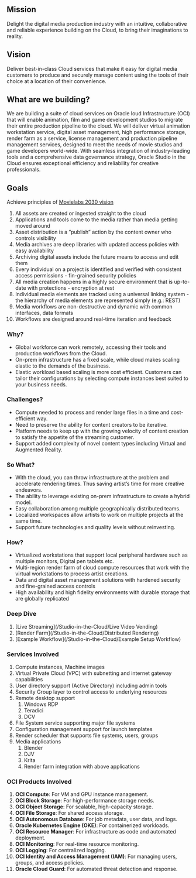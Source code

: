 ## Mission
Delight the digital media production industry with an intuitive, collaborative and reliable experience building on the Cloud, to bring their imaginations to reality. 

## Vision
Deliver best-in-class Cloud services that make it easy for digital media customers to produce and securely manage content using the tools of their choice at a location of their convenience.

## What are we building?
We are building a suite of cloud services on Oracle loud Infrastructure (OCI) that will enable animation, film and game development studios to migrate their entire production pipeline to the cloud. We will deliver virtual animation workstation service, digital asset management, high performance storage, render farm as a service, license management and production pipeline management services, designed to meet the needs of movie studios and game developers world-wide. With seamless integration of industry-leading tools and a comprehensive data governance strategy, Oracle Studio in the Cloud ensures exceptional efficiency and reliability for creative professionals.

## Goals
Achieve principles of [Movielabs 2030 vision](https://movielabs.com/production-technology/the-2030-vision/)
1. All assets are created or ingested straight to the cloud
2. Applications and tools come to the media rather than media getting moved around
3. Asset distribution is a ”publish” action by the content owner who controls visibility
4. Media archives are deep libraries with updated access policies with easy availability
5. Archiving digital assets include the future means to access and edit them
6. Every individual on a project is identified and verified with consistent access permissions - fin-grained security policies
7. All media creation happens in a highly secure environment that is up-to-date with protections - encryption at rest
8. Individual media elements are tracked using a universal linking system - the hierarchy of media elements are represented simply (e.g.: REST)
9. Media workflows are non-destructive and dynamic with common interfaces, data formats
10. Workflows are designed around real-time iteration and feedback

### Why?
* Global workforce can work remotely, accessing their tools and production workflows from the Cloud.
* On-prem infrastructure has a fixed scale, while cloud makes scaling elastic to the demands of the business.
* Elastic workload based scaling is more cost efficient. Customers can tailor their configurations by selecting compute instances best suited to your business needs.

### Challenges?
* Compute needed to process and render large files in a time and cost-efficient way.
* Need to preserve the ability for content creators to be iterative.
* Platform needs to keep up with the growing velocity of content creation to satisfy  the appetite of the streaming customer.
* Support added complexity of novel content types including Virtual and Augmented Reality.

### So What?
* With the cloud, you can throw infrastructure at the problem and accelerate rendering times. Thus saving artist’s time for more creative endeavors.
* The ability to leverage existing on-prem infrastructure to create a hybrid model.
* Easy collaboration among multiple geographically distributed teams.
* Localized workspaces allow artists to work on multiple projects at the same time.
* Support future technologies and quality levels without reinvesting.

### How?
* Virtualized workstations that support local peripheral hardware such as multiple monitors, Digital pen tablets etc.
* Multi-region render farm of cloud compute resources that work with the virtual workstations to process artist creations.
* Data and digital asset management solutions with hardened security and fine-grained access controls
* High availability and high fidelity environments with durable storage that are globally replicated

### Deep Dive
1. [Live Streaming](/Studio-in-the-Cloud/Live Video Vending)
2. [Render Farm](/Studio-in-the-Cloud/Distributed Rendering)
3. [Example Workflow](/Studio-in-the-Cloud/Example Setup Workflow)

### Services Involved
1. Compute instances, Machine images
2. Virtual Private Cloud (VPC) with subnetting and internet gateway capabilities
3. User directory support (Active Directory) including admin tools
4. Security Group layer to control access to underlying resources
5. Remote desktop support
	1. Windows RDP
	2. Teradici
	3. DCV
6. File System service supporting major file systems
7. Configuration management support for launch templates
8. Render scheduler that supports file systems, users, groups
9. Media applications
	1. Blender
	2. DJV
	3. Krita
	4. Render farm integration with above applications

### OCI Products Involved
1. **OCI Compute**: For VM and GPU instance management.
2. **OCI Block Storage**: For high-performance storage needs.
3. **OCI Object Storage**: For scalable, high-capacity storage.
4. **OCI File Storage**: For shared access storage.
5. **OCI Autonomous Database**: For job metadata, user data, and logs.
6. **Oracle Kubernetes Engine (OKE)**: For containerized workloads.
7. **OCI Resource Manager**: For infrastructure as code and automated deployment.
8. **OCI Monitoring**: For real-time resource monitoring.
9. **OCI Logging**: For centralized logging.
10. **OCI Identity and Access Management (IAM)**: For managing users, groups, and access policies.
11. **Oracle Cloud Guard**: For automated threat detection and response.

